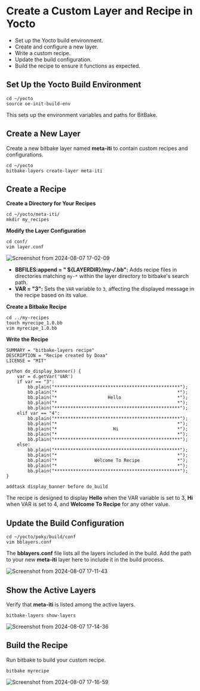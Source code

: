 # Create a Custom Layer and Recipe in Yocto
- Set up the Yocto build environment.
- Create and configure a new layer.
- Write a custom recipe.
- Update the build configuration.
- Build the recipe to ensure it functions as expected.

## Set Up the Yocto Build Environment
```
cd ~/yocto
source oe-init-build-env
```
This sets up the environment variables and paths for BitBake.

## Create a New Layer
Create a new bitbake layer named **meta-iti** to contain custom recipes and configurations.
```
cd ~/yocto
bitbake-layers create-layer meta-iti
```

## Create a Recipe
**Create a Directory for Your Recipes**
```
cd ~/yocto/meta-iti/
mkdir my_recipes
```

**Modify the Layer Configuration**
```
cd conf/
vim layer.conf 
```
![Screenshot from 2024-08-07 17-02-09](https://github.com/user-attachments/assets/52cfe4e9-0fd0-406e-b79b-b94592a7b63f)
- **BBFILES:append = " ${LAYERDIR}/my-*/*.bb":** Adds recipe files in directories matching `my-*` within the layer directory to bitbake's search path.
- **VAR = "3":** Sets the `VAR` variable to `3`, affecting the displayed message in the recipe based on its value.

**Create a Bitbake Recipe**
```
cd ../my-recipes
touch myrecipe_1.0.bb
vim myrecipe_1.0.bb
```
**Write the Recipe**
```
SUMMARY = "bitbake-layers recipe"
DESCRIPTION = "Recipe created by Doaa"
LICENSE = "MIT"

python do_display_banner() {
    var = d.getVar('VAR')
    if var == "3":
        bb.plain("***********************************************");
        bb.plain("*                                             *");
        bb.plain("*                   Hello                     *");
        bb.plain("*                                             *");
        bb.plain("***********************************************");
    elif var == "4":
        bb.plain("***********************************************");
        bb.plain("*                                             *");
        bb.plain("*                     Hi                      *");
        bb.plain("*                                             *");
        bb.plain("***********************************************");
    else:
        bb.plain("***********************************************");
        bb.plain("*                                             *");
        bb.plain("*              Welcome To Recipe              *");
        bb.plain("*                                             *");
        bb.plain("***********************************************");
}

addtask display_banner before do_build
```
The recipe is designed to display **Hello** when the VAR variable is set to 3, **Hi** when VAR is set to 4, and **Welcome To Recipe** for any other value.
## Update the Build Configuration
```
cd ~/yocto/poky/build/conf
vim bblayers.conf
```
The **bblayers.conf** file lists all the layers included in the build. Add the path to your new **meta-iti** layer here to include it in the build process.

![Screenshot from 2024-08-07 17-11-43](https://github.com/user-attachments/assets/c991f9f3-1345-415d-bfad-678975f900c0)

## Show the Active Layers
Verify that **meta-iti** is listed among the active layers.
```
bitbake-layers show-layers
```

![Screenshot from 2024-08-07 17-14-36](https://github.com/user-attachments/assets/5c3a53bc-4907-4614-8aff-0bfd46395056)

## Build the Recipe
Run bitbake to build your custom recipe.
```
bitbake myrecipe
```
![Screenshot from 2024-08-07 17-16-59](https://github.com/user-attachments/assets/929a05e9-8fa4-4210-82a2-171e4d041b87)



